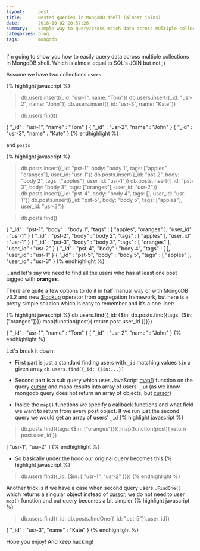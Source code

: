 ```yaml
---
layout:     post
title:      Nested queries in MongoDB shell (almost joins)
date:       2016-10-02 20:57:26
summary:    Simple way to query/cross match data across multiple collections.
categories: blog
tags:       mongodb
---
```


I'm going to show you how to easily query data across multiple collections in MongoDB shell. Which is almost equal to SQL's JOIN but not ;)

Assume we have two collections `users`

{% highlight javascript %}
> db.users.insert({_id: "usr-1", name: "Tom"})
> db.users.insert({_id: "usr-2", name: "John"})
> db.users.insert({_id: "usr-3", name: "Kate"})

> db.users.find()

{ "_id" : "usr-1", "name" : "Tom" }
{ "_id" : "usr-2", "name" : "John" }
{ "_id" : "usr-3", "name" : "Kate" }
{% endhighlight %}

 and `posts`

{% highlight javascript %}
> db.posts.insert({_id: "pst-1", body: "body 1", tags: ["apples", "oranges"], user_id: "usr-1"})
> db.posts.insert({_id: "pst-2", body: "body 2", tags: ["apples"], user_id: "usr-1"})
> db.posts.insert({_id: "pst-3", body: "body 3", tags: ["oranges"], user_id: "usr-2"})
> db.posts.insert({_id: "pst-4", body: "body 4", tags: [], user_id: "usr-1"})
> db.posts.insert({_id: "pst-5", body: "body 5", tags: ["apples"], user_id: "usr-3"})

> db.posts.find()

{ "_id" : "pst-1", "body" : "body 1", "tags" : [ "apples", "oranges" ], "user_id" : "usr-1" }
{ "_id" : "pst-2", "body" : "body 2", "tags" : [ "apples" ], "user_id" : "usr-1" }
{ "_id" : "pst-3", "body" : "body 3", "tags" : [ "oranges" ], "user_id" : "usr-2" }
{ "_id" : "pst-4", "body" : "body 4", "tags" : [ ], "user_id" : "usr-1" }
{ "_id" : "pst-5", "body" : "body 5", "tags" : [ "apples" ], "user_id" : "usr-3" }
{% endhighlight %}

...and let's say we need to find all the users who has at least one post tagged with **oranges**.

There are quite a few options to do it in half manual way or with MongoDB v3.2 and new
[$lookup](https://docs.mongodb.com/manual/reference/operator/aggregation/lookup/) operator from aggregation framework,
but here is a pretty simple solution which is easy to remember and it’s a one liner:

{% highlight javascript %}
db.users.find({_id: {$in: db.posts.find({tags: {$in: ["oranges"]}}).map(function(post){ return post.user_id })}})

{ "_id" : "usr-1", "name" : "Tom" }
{ "_id" : "usr-2", "name" : "John" }
{% endhighlight %}

Let's break it down:

* First part is just a standard finding users with `_id` matching values `$in` a given array `db.users.find({_id: {$in:...})`

* Second part is a sub query which uses JavaScript [map()](https://developer.mozilla.org/en-US/docs/Web/JavaScript/Reference/Global_Objects/Map) function on the query
[cursor](https://docs.mongodb.com/manual/tutorial/iterate-a-cursor/) and maps results into array of users' `_id`
(as we know mongodb query does not return an array of objects, but [cursor](https://docs.mongodb.com/manual/tutorial/iterate-a-cursor/))

* Inside the `map()` functions we specify a callback functions and what field we want to return from every post object. If we run just the second query we would get an array of users' `_id`
{% highlight javascript %}
> db.posts.find({tags: {$in: ["oranges"]}}).map(function(post){ return post.user_id })

[ "usr-1", "usr-2" ]
{% endhighlight %}

* So basically under the hood our original query becomes this
{% highlight javascript %}
> db.users.find({_id: {$in: [ "usr-1", "usr-2" ]}})
{% endhighlight %}

Another trick is if we have a case when second query users `.FindOne()` which returns a singular object instead of [cursor](https://docs.mongodb.com/manual/tutorial/iterate-a-cursor/), we do not need to user `map()` function and out query becomes a bit simpler
{% highlight javascript %}
> db.users.find({_id: db.posts.findOne({_id: "pst-5"}).user_id})

{ "_id" : "usr-3", "name" : "Kate" }
{% endhighlight %}

Hope you enjoy! And keep hacking!